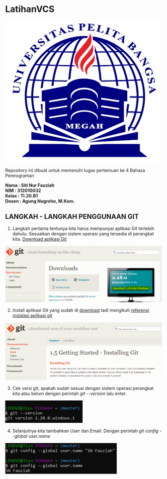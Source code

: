 # LatihanVCS
![gambar git scm](Foto/LOGOUPB.png)


Repository ini dibuat untuk memenuhi tugas pertemuan ke 4 Bahasa Pemrograman

**Nama       	: Siti Nur Fauziah**<br>
**NIM	              : 312010032**<br>
**Kelas	    : TI.20.B1**<br>
**Dosen	    : Agung Nugroho, M.Kom.**<br>

## LANGKAH - LANGKAH PENGGUNAAN GIT
1. Langkah pertama tentunya kita harus mempunyai aplikasi Git terlebih dahulu. Sesuaikan dengan sistem operasi yang tersedia di perangkat kita. [Download aplikasi Git](https://git-scm.com/downloads)

![Tutorial Git](Foto/Download.PNG)

2.  Install aplikasi Git yang sudah di [download](https://git-scm.com/downloads)  tadi mengikuti [referensi instalasi aplikasi git](https://git-scm.com/book/en/v2/Getting-Started-Installing-Git)

![Tutorial Git](Foto/Install.PNG)

3. Cek versi git, apakah sudah sesuai dengan sistem operasi perangkat kita atau belum dengan perintah <i>git --version</i> lalu enter.

![Tutorial Git](Foto/Cekversion.PNG)

4. Selanjutnya kita tambahkan User dan Email. Dengan perintah <i>git config --global user.name </i>

![Tutorial Git](Foto/Tambahuser.PNG)